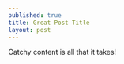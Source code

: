 ```yaml
---
published: true
title: Great Post Title
layout: post
---
```

Catchy content is all that it takes!